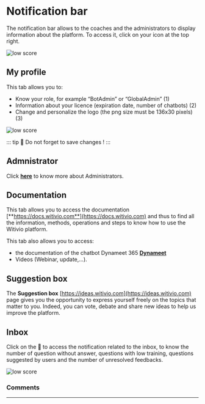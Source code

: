 # Notification bar

The notification bar allows to the coaches and the administrators to display
information about the platform. To access it, click on your icon at the top
right.

<div class="image_center">
  <img :src="$withBase('/assets/img/virtual-agent-studio/notification_bar/notification1.png')" alt="low score">
</div>

## My profile

This tab allows you to:

-   Know your role, for example “BotAdmin” or “GlobalAdmin” (1)
-   Information about your licence (expiration date, number of chatbots) (2)
-   Change and personalize the logo (the png size must be 136x30 pixels) (3)

<div class="image_center">
  <img :src="$withBase('/assets/img/virtual-agent-studio/notification_bar/notification2.png')" alt="low score">
</div>

::: tip 💾
Do not forget to save changes !
:::


## Admnistrator

Click [**here**](/documentation/virtual-agent-studio/chatbot/licence_administrators) to know more about Administrators.



## Documentation

This tab allows you to access the documentation [**https://docs.witivio.com**](https://docs.witivio.com)
and thus to find all the information, methods, operations and steps to know how
to use the Witivio platform.

This tab also allows you to access:

-   the documentation of the chatbot Dynameet 365 [**Dynameet**](/en/dynameet/)
-   Videos (Webinar, update,...).



## Suggestion box

The **Suggestion box** [https://ideas.witivio.com](https://ideas.witivio.com) page gives you the
opportunity to express yourself freely on the topics that matter to you. Indeed,
you can vote, debate and share new ideas to help us improve the platform.


## Inbox

Click on the 🔴 to access the notification related to the inbox, to know the
number of question without answer, questions with low training, questions
suggested by users and the number of unresolved feedbacks.

<div class="image_center">
  <img :src="$withBase('/assets/img/virtual-agent-studio/notification_bar/notification3.png')" alt="low score">
</div>

### Comments
---

<Comments />
